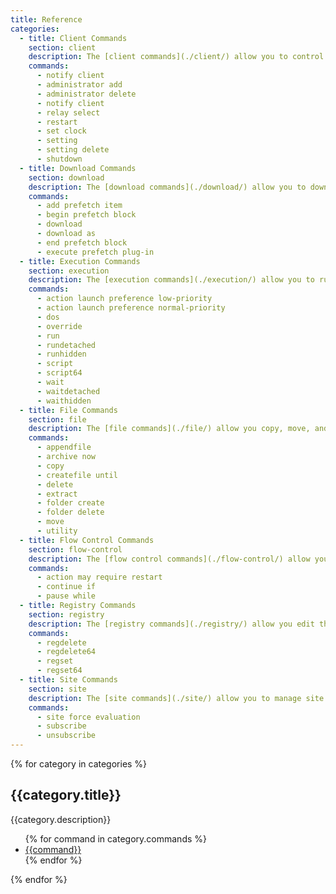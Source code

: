 ```yaml
---
title: Reference
categories:
  - title: Client Commands
    section: client
    description: The [client commands](./client/) allow you to control the behavior of the BigFix client.
    commands:
      - notify client
      - administrator add
      - administrator delete
      - notify client
      - relay select
      - restart
      - set clock
      - setting
      - setting delete
      - shutdown
  - title: Download Commands
    section: download
    description: The [download commands](./download/) allow you to download files to the client machine.
    commands:
      - add prefetch item
      - begin prefetch block
      - download
      - download as
      - end prefetch block
      - execute prefetch plug-in
  - title: Execution Commands
    section: execution
    description: The [execution commands](./execution/) allow you to run external commands and control their behavior.
    commands:
      - action launch preference low-priority
      - action launch preference normal-priority
      - dos
      - override
      - run
      - rundetached
      - runhidden
      - script
      - script64
      - wait
      - waitdetached
      - waithidden
  - title: File Commands
    section: file
    description: The [file commands](./file/) allow you copy, move, and delete files.
    commands:
      - appendfile
      - archive now
      - copy
      - createfile until
      - delete
      - extract
      - folder create
      - folder delete
      - move
      - utility
  - title: Flow Control Commands
    section: flow-control
    description: The [flow control commands](./flow-control/) allow you to use conditional logic in your action script.
    commands:
      - action may require restart
      - continue if
      - pause while
  - title: Registry Commands
    section: registry
    description: The [registry commands](./registry/) allow you edit the Windows Registry.
    commands:
      - regdelete
      - regdelete64
      - regset
      - regset64
  - title: Site Commands
    section: site
    description: The [site commands](./site/) allow you to manage site subscriptions.
    commands:
      - site force evaluation
      - subscribe
      - unsubscribe
---
```


{% for category in categories %}
<div>
  <h2>{{category.title}}</h2>
  {{category.description}}
  <ul>
    {% for command in category.commands %}
    <li><a href="/action-script/reference/{{category.section}}/{{command | replace(' ', '-')}}.html">{{command}}</a></li>
    {% endfor %}
  </ul>
</div>
{% endfor %}
